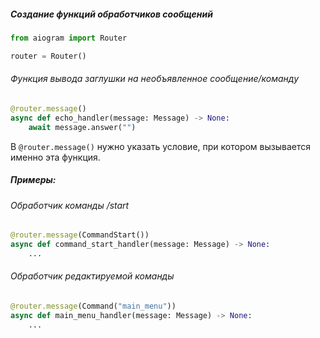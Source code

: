 ##### Создание функций обработчиков сообщений
```python
from aiogram import Router

router = Router()
```

###### Функция вывода заглушки на необъявленное сообщение/команду
```python
@router.message()  
async def echo_handler(message: Message) -> None:  
	await message.answer("")
```
В `@router.message()` нужно указать условие, при котором вызывается именно эта функция.

##### Примеры:
###### Обработчик команды /start
```python
@router.message(CommandStart())  
async def command_start_handler(message: Message) -> None:
	...
```

###### Обработчик редактируемой команды
```python
@router.message(Command("main_menu"))  
async def main_menu_handler(message: Message) -> None:
	...
```

